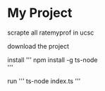 # My Project
scrapte all ratemyprof in ucsc

download the project

install 
'''
npm install -g ts-node       
'''

run
'''
ts-node index.ts
'''